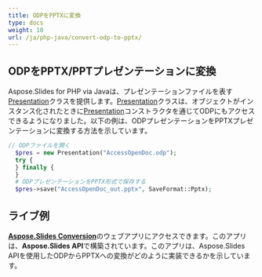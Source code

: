 ```yaml
---
title: ODPをPPTXに変換
type: docs
weight: 10
url: /ja/php-java/convert-odp-to-pptx/
---
```


## **ODPをPPTX/PPTプレゼンテーションに変換**
Aspose.Slides for PHP via Javaは、プレゼンテーションファイルを表す[Presentation](https://reference.aspose.com/slides/php-java/aspose.slides/Presentation)クラスを提供します。[Presentation](https://reference.aspose.com/slides/php-java/aspose.slides/Presentation)クラスは、オブジェクトがインスタンス化されたときに[Presentation](https://reference.aspose.com/slides/php-java/aspose.slides/Presentation#Presentation-java.lang.String-)コンストラクタを通じてODPにもアクセスできるようになりました。以下の例は、ODPプレゼンテーションをPPTXプレゼンテーションに変換する方法を示しています。

```php
// ODPファイルを開く
  $pres = new Presentation("AccessOpenDoc.odp");
  try {
  } finally {
  }
  # ODPプレゼンテーションをPPTX形式で保存する
  $pres->save("AccessOpenDoc_out.pptx", SaveFormat::Pptx);
```

## **ライブ例**
[**Aspose.Slides Conversion**](https://products.aspose.app/slides/conversion/)のウェブアプリにアクセスできます。このアプリは、**Aspose.Slides API**で構築されています。このアプリは、Aspose.Slides APIを使用したODPからPPTXへの変換がどのように実装できるかを示しています。